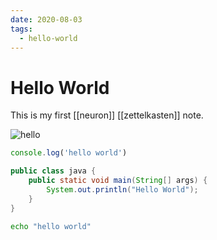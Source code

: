 ```yaml
---
date: 2020-08-03
tags:
  - hello-world
---
```


# Hello World

This is my first [[neuron]] [[zettelkasten]] note.

![hello](https://media1.giphy.com/media/xT9IgG50Fb7Mi0prBC/giphy.gif?cid=e1bb72ffcs0tdvixpsts2dh45yrcfpid76pxfj2tt0134z4t&rid=giphy.gif)

```js
console.log('hello world')
```

```java
public class java {
    public static void main(String[] args) {
        System.out.println("Hello World");
    }
}
```

```sh
echo "hello world"
```
